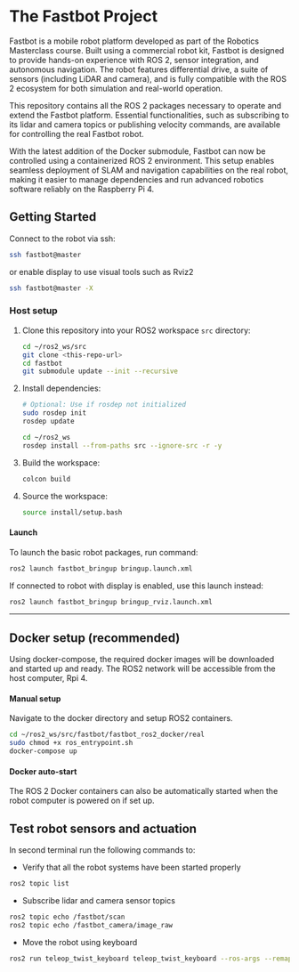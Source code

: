 # The Fastbot Project

Fastbot is a mobile robot platform developed as part of the Robotics Masterclass course. Built using a commercial robot kit, Fastbot is designed to provide hands-on experience with ROS 2, sensor integration, and autonomous navigation. The robot features differential drive, a suite of sensors (including LiDAR and camera), and is fully compatible with the ROS 2 ecosystem for both simulation and real-world operation.

This repository contains all the ROS 2 packages necessary to operate and extend the Fastbot platform. Essential functionalities, such as subscribing to its lidar and camera topics or publishing velocity commands, are available for controlling the real Fastbot robot.

With the latest addition of the Docker submodule, Fastbot can now be controlled using a containerized ROS 2 environment. This setup enables seamless deployment of SLAM and navigation capabilities on the real robot, making it easier to manage dependencies and run advanced robotics software reliably on the Raspberry Pi 4.

## Getting Started

Connect to the robot via ssh:

```bash
ssh fastbot@master
```
or enable display to use visual tools such as Rviz2
```bash
ssh fastbot@master -X
```

### Host setup

1. Clone this repository into your ROS2 workspace `src` directory:
    ```bash
    cd ~/ros2_ws/src
    git clone <this-repo-url>
    cd fastbot
    git submodule update --init --recursive
    ```
2. Install dependencies:
    ```bash
    # Optional: Use if rosdep not initialized
    sudo rosdep init
    rosdep update
    ```
    ```bash
    cd ~/ros2_ws
    rosdep install --from-paths src --ignore-src -r -y
    ```
3. Build the workspace:
    ```bash
    colcon build
    ```
4. Source the workspace:
    ```bash
    source install/setup.bash
    ```

#### Launch

To launch the basic robot packages, run command: 

```bash
ros2 launch fastbot_bringup bringup.launch.xml
```
If connected to robot with display is enabled, use this launch instead:
```bash
ros2 launch fastbot_bringup bringup_rviz.launch.xml
```
---

## Docker setup (recommended)

Using docker-compose, the required docker images will be downloaded and started up and ready. The ROS2 network will be accessible from the host computer, Rpi 4.

#### Manual setup

Navigate to the docker directory and setup ROS2 containers.

```bash
cd ~/ros2_ws/src/fastbot/fastbot_ros2_docker/real
sudo chmod +x ros_entrypoint.sh
docker-compose up
```

#### Docker auto-start

The ROS 2 Docker containers can also be automatically started when the robot computer is powered on if set up.

## Test robot sensors and actuation

In second terminal run the following commands to:

- Verify that all the robot systems have been started properly
```bash
ros2 topic list
```
- Subscribe lidar and camera sensor topics
```bash
ros2 topic echo /fastbot/scan
ros2 topic echo /fastbot_camera/image_raw
```
- Move the robot using keyboard
```bash
ros2 run teleop_twist_keyboard teleop_twist_keyboard --ros-args --remap cmd_vel:=/fastbot/cmd_vel
```